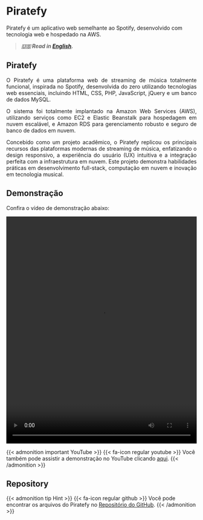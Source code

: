 # Piratefy


Piratefy é um aplicativo web semelhante ao Spotify, desenvolvido com tecnologia web e hospedado na AWS.

<!--more-->

> ***🇺🇸 Read in [English](http://karinagante.github.io/piratefy/).***

## Piratefy

<p align="justify">O Piratefy é uma plataforma web de streaming de música totalmente funcional, inspirada no Spotify, desenvolvida do zero utilizando tecnologias web essenciais, incluindo HTML, CSS, PHP, JavaScript, jQuery e um banco de dados MySQL. </p>

<p align="justify">O sistema foi totalmente implantado na Amazon Web Services (AWS), utilizando serviços como EC2 e Elastic Beanstalk para hospedagem em nuvem escalável, e Amazon RDS para gerenciamento robusto e seguro de banco de dados em nuvem. </p>

<p align="justify">Concebido como um projeto acadêmico, o Piratefy replicou os principais recursos das plataformas modernas de streaming de música, enfatizando o design responsivo, a experiência do usuário (UX) intuitiva e a integração perfeita com a infraestrutura em nuvem. Este projeto demonstra habilidades práticas em desenvolvimento full-stack, computação em nuvem e inovação em tecnologia musical.</p>

## Demonstração

<p align="justify">Confira o vídeo de demonstração abaixo:</p>

<video width="100%" height="600" controls>
  <source src="/images/Piratefy/videoplayback.mp4" type="video/mp4">
</video>

{{< admonition important YouTube >}} 
{{< fa-icon regular youtube >}} 
Você também pode assistir a demonstração no YouTube clicando [aqui](https://youtu.be/sHlifoNr7E4).
{{< /admonition >}}

## Repository

{{< admonition tip Hint >}} 
{{< fa-icon regular github >}} 
Você pode encontrar os arquivos do Piratefy no [Repositório do GitHub](https://github.com/KarinaGante/Piratefy-public).
{{< /admonition >}}

